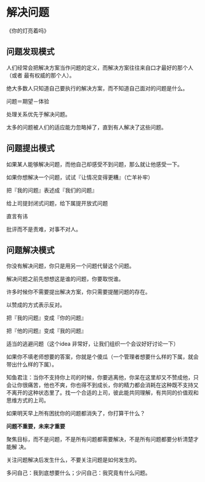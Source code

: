 # 解决问题

《你的灯亮着吗》

## 问题发现模式

人们经常会把解决方案当作问题的定义，而解决方案往往来自口才最好的那个人（或者
最有权威的那个人）。

绝大多数人只知道自己要执行的解决方案，而不知道自己面对的问题是什么。

问题＝期望－体验

处理关系优先于解决问题。

太多的问题被人们的适应能力忽略掉了，直到有人解决了这些问题。

## 问题提出模式

如果某人能够解决问题，而他自己却感受不到问题，那么就让他感受一下。

如果你想解决一个问题，试试『让情况变得更糟』（亡羊补牢）

把『我的问题』表述成『我们的问题』

给上司提封闭式问题，给下属提开放式问题

直言有讳

批评而不是责难，对事不对人。

## 问题解决模式

你没有解决问题，你只是用另一个问题代替这个问题。

解决问题之前先想想这是谁的问题，你要取悦谁。

许多时候你不需要提出解决方案，你只需要提醒问题的存在。

以赞成的方式表示反对。

把『我的问题』变成『你的问题』

把『他的问题』变成『我的问题』

适当的逃避问题（这个idea 非常好，让我们组织一个会议好好讨论一下）

如果你不填老师想要的答案，你就是个傻瓜（一个管理者想要什么样的下属，就会带出什么样的下属）。

知鱼君注：当你不支持你上司的时候，你要逃离他，你呆在这里却又不赞成他，只会让你很痛苦，他也不爽，你也得不到成长，你的精力都会消耗在这种既不支持又不离开的这种状态里了。找一个合适的上司，彼此能共同理解，有共同的价值观和思维方式的上司。

如果明天早上所有困扰你的问题都消失了，你打算干什么？

**问题不重要，未来才重要**

聚焦目标，而不是问题，不是所有问题都需要解决，不是所有问题都要分析清楚才能解
决。

关注问题解决后发生什么，不要关注问题是如何发生的。

多问自己：我到底想要什么；少问自己：我究竟有什么问题。

